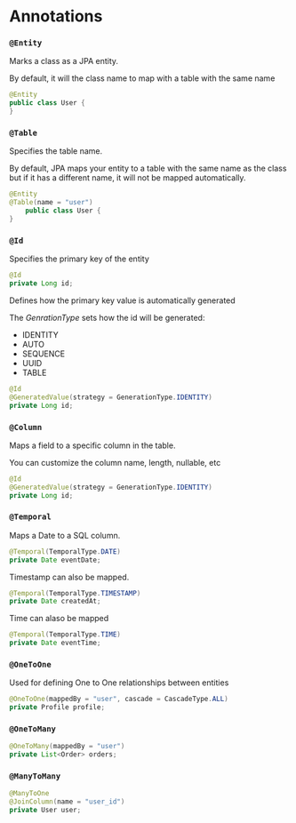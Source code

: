 # Annotations

### `@Entity`

Marks a class as a JPA entity.

By default, it will the class name to map with a table with the same name

```java
@Entity
public class User {
}
```

### `@Table`

Specifies the table name.

By default, JPA maps your entity to a table with the same name as the class but if it has a different name, it will not be mapped automatically.

```java
@Entity
@Table(name = "user")
    public class User {
}
```

### `@Id`

Specifies the primary key of the entity

```java
@Id
private Long id;
```

Defines how the primary key value is automatically generated

The _GenrationType_ sets how the id will be generated:

- IDENTITY
- AUTO
- SEQUENCE
- UUID
- TABLE

```java
@Id
@GeneratedValue(strategy = GenerationType.IDENTITY)
private Long id;
```

### `@Column`

Maps a field to a specific column in the table.

You can customize the column name, length, nullable, etc

```java
@Id
@GeneratedValue(strategy = GenerationType.IDENTITY)
private Long id;
```

### `@Temporal`

Maps a Date to a SQL column.

```java
@Temporal(TemporalType.DATE)
private Date eventDate;
```

Timestamp can also be mapped.

```java
@Temporal(TemporalType.TIMESTAMP)
private Date createdAt;
```

Time can alaso be mapped

```java
@Temporal(TemporalType.TIME)
private Date eventTime;
```

### `@OneToOne`

Used for defining One to One relationships between entities

```java
@OneToOne(mappedBy = "user", cascade = CascadeType.ALL)
private Profile profile;
```

### `@OneToMany`

```java
@OneToMany(mappedBy = "user")
private List<Order> orders;
```

### `@ManyToMany`

```java
@ManyToOne
@JoinColumn(name = "user_id")
private User user;
```
